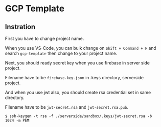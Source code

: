 # GCP Template

## Instration

First you have to change project name.

When you use VS-Code, you can bulk change on `Shift + Command + F` and search `gcp-template` then change to your project name.

Next, you should ready secret key when you use firebase in server side project.

Filename have to be `firebase-key.json` in .keys directory, serverside project.

And when you use jwt also, you should create rsa credential set in same directory.

Filename have to be `jwt-secret.rsa` and `jwt-secret.rsa.pub`.

```
$ ssh-keygen -t rsa -f ./serverside/sandbox/.keys/jwt-secret.rsa -b 1024 -m PEM
```
